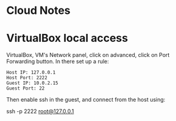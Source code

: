 Cloud Notes
=====

# VirtualBox local access
VirtualBox, VM's Network panel, click on advanced, click on Port Forwarding button. In there set up a rule:

```
Host IP: 127.0.0.1
Host Port: 2222
Guest IP: 10.0.2.15
Guest Port: 22
```

Then enable ssh in the guest, and connect from the host using:

ssh -p 2222 root@127.0.0.1
